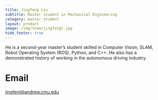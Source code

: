 ```yaml
---
title: Jingfeng Liu
subtitle: Master student in Mechanical Engineering
category: master_student
layout: product
image: /img/team/jingfengl.jpg
hide_footer: true
---
```


He is a second-year master’s student skilled in Computer Vision, SLAM, Robot Operating System (ROS), Python, and C++. He also has a demonstrated history of working in the autonomous driving industry.

# Email #
jingfenl@andrew.cmu.edu
